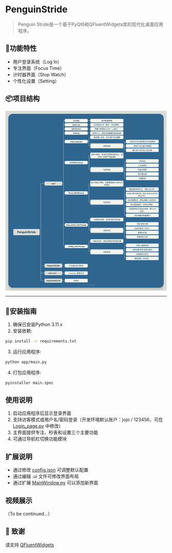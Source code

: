 # PenguinStride
> Penguin Stride是一个基于PyQt6和QFluentWidgets库的现代化桌面应用程序。


## 🌟功能特性
- 用户登录系统（Log In）
- 专注界面（Focus Time）
- 计时器界面（Stop Watch）
- 个性化设置（Setting）

## 📦项目结构
![项目结构](./PenguinStride.png)

---
## 🧪安装指南
1. 确保已安装Python 3.11.x
2. 安装依赖:
```bash
pip install -r requirements.txt
```
3. 运行应用程序:
```bash
python app/main.py
```
4. 打包应用程序:
```bash
pyinstaller main.spec
```
## 使用说明
1. 启动应用程序后显示登录界面
2. 支持访客模式或用户名/密码登录（开发环境默认账户：jojo / 123456，可在[Login_page.py](app\Login_page.py) 中修改）
3. 主界面提供专注、秒表和设置三个主要功能
4. 可通过导航栏切换功能模块

## 扩展说明
- 通过修改 [config.json](app\config\config.json) 可调整默认配置
- 通过编辑 .ui 文件可修改界面布局
- 通过扩展 [MainWindow.py](app\MainWindow.py) 可以添加新界面 

## 视频展示
（To be continued...）

## 🤝 致谢
  请支持 [QFluentWidgets](https://github.com/zhiyiYo/PyQt-Fluent-Widgets)
